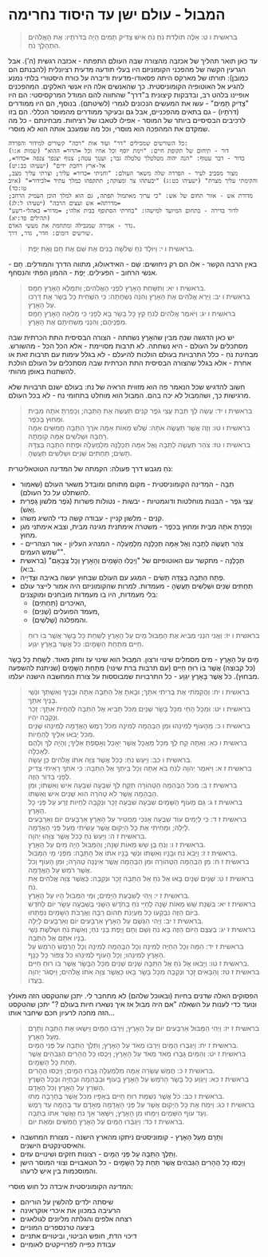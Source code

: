 # המבול - עולם ישן עד היסוד נחרימה

> בראשית ו ט: אֵלֶּה תּוֹלְדֹת נֹחַ נֹחַ אִישׁ צַדִּיק תָּמִים הָיָה בְּדֹרֹתָיו:  אֶת הָאֱלֹהִים הִתְהַלֶּךְ נֹחַ.  

עד כאן תואר תהליך של אכזבה מהצורה שבה העולם התפתח - אכזבה רגשית (ה’).
אבל הגרעין הקשה של מהפכני הקומוניזם היו בעלי תודעה מדעית רציונלית (להבנתם הם כמובן): תורתו של מארקס היתה פסאודו-מדעית ודיברה על כורח היסטורי בלתי נמנע להגיע אל האוטופיה הקומוניסטית.
כך שהאנשים אלה היו אנשי האלקים.
המהפכנים אופיינו בלהט רב, ובדבקות קיצונית ב"דרך" שהתווה להם המודל המרקסיסטי: הם היו "צַדִּיק תָּמִים" - עשו את המעשים הנכונים לגמרי (לשיטתם).
בנוסף, הם היו ממודרים (דֹרֹתָיו) - גם בתאים מהפכניים, אבל גם ובעיקר ממודרים מהמוסר הכללי. הם בזו לרכיבים הבסיסיים ביותר של המוסר - אפילו לטאבו של רציחות. מבחינתם - כל מה שמקדם את המהפכה הוא מוסרי, וכל מה שמעכב אותה הוא לא מוסרי.

```lexical
כל השורשים שמכילים "דר" ועוד אות "רכה" קשורים למידור והפרדה:
דור - תיחום של תקופת חיים: "וימת יוסף וכל אחיו וכל =הדור= ההוא" (שמות א:ו)
כדור - דבר עטוף: "הנה יהוה מטלטלך טלטלה גבר; ועטך עטה; צנוף יצנפך צנפה =כדור=, אל-ארץ רחבת ידים" (ישעיהו כב:יט)
מצור מסביב לעיר - הפרדה שלה משאר העולם: "וחניתי =כדור= עליך; וצרתי עליך מצב, והקימתי עליך מצרת" (ישעיהו כט:ג) "יבעתהו צר ומצוקה; תתקפהו כמלך עתיד =לכידור=" (איוב טו:כד)
מדורת אש - אזור תחום של אש: "כי ערוך מאתמול תפתה, גם הוא למלך הוכן העמיק הרחב; =מדרתה= אש ועצים הרבה" (ישעיהו ל:לג)
לדור בדירה - בתחום המיועד למישהו: "בחרתי הסתופף בבית אלהי; =מדור= באהלי-רשע" (תהילים פד:יא)
נדר - אמירה שמגבילה ומתחמת את מעשי האדם.
שורשים דומים: חדר, גדר, דרך.
```

> בראשית ו י: וַיּוֹלֶד נֹחַ שְׁלֹשָׁה בָנִים אֶת שֵׁם אֶת חָם וְאֶת יָפֶת.  

באין הרבה הקשר - אלו הם רק ניחושים:
שֵׁם - האידאולוג, מתווה הדרך והמודלים.
חָם - אנשי הרחוב - הפעילים.
יָפֶת - ההמון הפתי והנסחף.

> בראשית ו יא: וַתִּשָּׁחֵת הָאָרֶץ לִפְנֵי הָאֱלֹהִים; וַתִּמָּלֵא הָאָרֶץ חָמָס.  
> בראשית ו יב: וַיַּרְא אֱלֹהִים אֶת הָאָרֶץ וְהִנֵּה נִשְׁחָתָה:  כִּי הִשְׁחִית כָּל בָּשָׂר אֶת דַּרְכּוֹ עַל הָאָרֶץ.  
> בראשית ו יג: וַיֹּאמֶר אֱלֹהִים לְנֹחַ קֵץ כָּל בָּשָׂר בָּא לְפָנַי כִּי מָלְאָה הָאָרֶץ חָמָס מִפְּנֵיהֶם; וְהִנְנִי מַשְׁחִיתָם אֶת הָאָרֶץ.  

יש כאן הדגשה שנֹחַ מבין שהאָרֶץ נשחתה - הצורה הבסיסית התת הכרתית שבה מסתכלים על העולם - היא נשחתה. לא תרבות מסויימת - אלא הכל הכל - מהשורש.
מבחינת נֹחַ - כלל התרבויות בעולם הולכות להיעלם - לא בגלל עימות עם תרבות זאת או אחרת - אלא בגלל שהצורה הבסיסית התת הכרתית שבה מסתכלים על העולם הולכת להשתנות באופן מהותי.

חשוב להדגיש שכל הנאמר פה הוא מזווית הראיה של נח: בעולם ישנם תרבויות שלא מרגישות כך, ושהמבול לא יכה בהם. המבול הוא מוחלט בתחומי נח - לא בכל העולם.

> בראשית ו יד: עֲשֵׂה לְךָ תֵּבַת עֲצֵי גֹפֶר קִנִּים תַּעֲשֶׂה אֶת הַתֵּבָה; וְכָפַרְתָּ אֹתָהּ מִבַּיִת וּמִחוּץ בַּכֹּפֶר.  
> בראשית ו טו: וְזֶה אֲשֶׁר תַּעֲשֶׂה אֹתָהּ:  שְׁלֹשׁ מֵאוֹת אַמָּה אֹרֶךְ הַתֵּבָה חֲמִשִּׁים אַמָּה רָחְבָּהּ וּשְׁלֹשִׁים אַמָּה קוֹמָתָהּ.  
> בראשית ו טז: צֹהַר תַּעֲשֶׂה לַתֵּבָה וְאֶל אַמָּה תְּכַלֶּנָּה מִלְמַעְלָה וּפֶתַח הַתֵּבָה בְּצִדָּהּ תָּשִׂים; תַּחְתִּיִּם שְׁנִיִּם וּשְׁלִשִׁים תַּעֲשֶׂהָ.  

נֹחַ מגבש דרך פעולה: הקמתה של המדינה הטוטאליטרית:

- תֵּבָה - המדינה הקומוניסטית - מקום מתוחם ומובדל משאר העולם (שאמור להשתלט על כל העולם).
- עֲצֵי גֹפֶר - הבנות מוחלטות ודוגמטיות - יבשות - נטולות פשרות (גֹפֶר מלשון גָּפְרִית וָאֵשׁ).
- קִנִּים - מלשון קניין - עבודה קשה כדי להשיג משהו.
- וְכָפַרְתָּ אֹתָהּ מִבַּיִת וּמִחוּץ בַּכֹּפֶר - משטרה אימתנית מגינה מבית, וצבא אימתני מגן מחוץ.
- צֹהַר תַּעֲשֶׂה לַתֵּבָה וְאֶל אַמָּה תְּכַלֶּנָּה מִלְמַעְלָה - המנהיג העליון - אור הצהריים - "שמש העמים".
- תְּכַלֶּנָּה - מתקשר עם האוטופיזם של "וַיְכֻלּוּ הַשָּׁמַיִם וְהָאָרֶץ וְכָל צְבָאָם" (בראשית ב:א).
- פֶתַח הַתֵּבָה בְּצִדָּהּ תָּשִׂים - המגע עם העולם שבחוץ יעשה באיבה וצְדִיָיה.
- תַּחְתִּיִּם שְׁנִיִּם וּשְׁלִשִׁים תַּעֲשֶׂהָ - מעמדות.
  למרות שהקומוניזם היה אמור לייצר עולם בלי מעמדות, היו בו מעמדות מובחנים ומוקצנים:
  - האיכרים (תַּחְתִּיִּם),
  - מעמד הפועלים (שְׁנִיִּם),
  - והמפלגה (שְׁלִשִׁים).

> בראשית ו יז: וַאֲנִי הִנְנִי מֵבִיא אֶת הַמַּבּוּל מַיִם עַל הָאָרֶץ לְשַׁחֵת כָּל בָּשָׂר אֲשֶׁר בּוֹ רוּחַ חַיִּים מִתַּחַת הַשָּׁמָיִם:  כֹּל אֲשֶׁר בָּאָרֶץ יִגְוָע.  

מַיִם עַל הָאָרֶץ - מים מסמלים שינוי ורצון. המַּבּוּל הוא שינוי עז וחזק מאוד.
לְשַׁחֵת כָּל בָּשָׂר (כל קבוצה) אֲשֶׁר בּוֹ רוּחַ חַיִּים (עם תרבות ברת שינוי) מִתַּחַת הַשָּׁמָיִם (שניתנת להשפעה מבחוץ). כֹּל אֲשֶׁר בָּאָרֶץ יִגְוָע - כל התרבויות שמבוססות על צורת המחשבה הישנה יעלמו.

> בראשית ו יח: וַהֲקִמֹתִי אֶת בְּרִיתִי אִתָּךְ; וּבָאתָ אֶל הַתֵּבָה אַתָּה וּבָנֶיךָ וְאִשְׁתְּךָ וּנְשֵׁי בָנֶיךָ אִתָּךְ.  
> בראשית ו יט: וּמִכָּל הָחַי מִכָּל בָּשָׂר שְׁנַיִם מִכֹּל תָּבִיא אֶל הַתֵּבָה לְהַחֲיֹת אִתָּךְ:  זָכָר וּנְקֵבָה יִהְיוּ.  
> בראשית ו כ: מֵהָעוֹף לְמִינֵהוּ וּמִן הַבְּהֵמָה לְמִינָהּ מִכֹּל רֶמֶשׂ הָאֲדָמָה לְמִינֵהוּ שְׁנַיִם מִכֹּל יָבֹאוּ אֵלֶיךָ לְהַחֲיוֹת.  
> בראשית ו כא: וְאַתָּה קַח לְךָ מִכָּל מַאֲכָל אֲשֶׁר יֵאָכֵל וְאָסַפְתָּ אֵלֶיךָ; וְהָיָה לְךָ וְלָהֶם לְאָכְלָה.  
> בראשית ו כב: וַיַּעַשׂ נֹחַ:  כְּכֹל אֲשֶׁר צִוָּה אֹתוֹ אֱלֹהִים כֵּן עָשָׂה.  
> בראשית ז א: וַיֹּאמֶר יְהוָה לְנֹחַ בֹּא אַתָּה וְכָל בֵּיתְךָ אֶל הַתֵּבָה:  כִּי אֹתְךָ רָאִיתִי צַדִּיק לְפָנַי בַּדּוֹר הַזֶּה.  
> בראשית ז ב: מִכֹּל הַבְּהֵמָה הַטְּהוֹרָה תִּקַּח לְךָ שִׁבְעָה שִׁבְעָה אִישׁ וְאִשְׁתּוֹ; וּמִן הַבְּהֵמָה אֲשֶׁר לֹא טְהֹרָה הִוא שְׁנַיִם אִישׁ וְאִשְׁתּוֹ.  
> בראשית ז ג: גַּם מֵעוֹף הַשָּׁמַיִם שִׁבְעָה שִׁבְעָה זָכָר וּנְקֵבָה לְחַיּוֹת זֶרַע עַל פְּנֵי כָל הָאָרֶץ.  
> בראשית ז ד: כִּי לְיָמִים עוֹד שִׁבְעָה אָנֹכִי מַמְטִיר עַל הָאָרֶץ אַרְבָּעִים יוֹם וְאַרְבָּעִים לָיְלָה; וּמָחִיתִי אֶת כָּל הַיְקוּם אֲשֶׁר עָשִׂיתִי מֵעַל פְּנֵי הָאֲדָמָה.  
> בראשית ז ה: וַיַּעַשׂ נֹחַ כְּכֹל אֲשֶׁר צִוָּהוּ יְהוָה.  
> בראשית ז ו: וְנֹחַ בֶּן שֵׁשׁ מֵאוֹת שָׁנָה; וְהַמַּבּוּל הָיָה מַיִם עַל הָאָרֶץ.  
> בראשית ז ז: וַיָּבֹא נֹחַ וּבָנָיו וְאִשְׁתּוֹ וּנְשֵׁי בָנָיו אִתּוֹ אֶל הַתֵּבָה:  מִפְּנֵי מֵי הַמַּבּוּל.  
> בראשית ז ח: מִן הַבְּהֵמָה הַטְּהוֹרָה וּמִן הַבְּהֵמָה אֲשֶׁר אֵינֶנָּה טְהֹרָה; וּמִן הָעוֹף וְכֹל אֲשֶׁר רֹמֵשׂ עַל הָאֲדָמָה.  
> בראשית ז ט: שְׁנַיִם שְׁנַיִם בָּאוּ אֶל נֹחַ אֶל הַתֵּבָה זָכָר וּנְקֵבָה:  כַּאֲשֶׁר צִוָּה אֱלֹהִים אֶת נֹחַ.  
> בראשית ז י: וַיְהִי לְשִׁבְעַת הַיָּמִים; וּמֵי הַמַּבּוּל הָיוּ עַל הָאָרֶץ.  
> בראשית ז יא: בִּשְׁנַת שֵׁשׁ מֵאוֹת שָׁנָה לְחַיֵּי נֹחַ בַּחֹדֶשׁ הַשֵּׁנִי בְּשִׁבְעָה עָשָׂר יוֹם לַחֹדֶשׁ בַּיּוֹם הַזֶּה נִבְקְעוּ כָּל מַעְיְנֹת תְּהוֹם רַבָּה וַאֲרֻבֹּת הַשָּׁמַיִם נִפְתָּחוּ.  
> בראשית ז יב: וַיְהִי הַגֶּשֶׁם עַל הָאָרֶץ אַרְבָּעִים יוֹם וְאַרְבָּעִים לָיְלָה.  
> בראשית ז יג: בְּעֶצֶם הַיּוֹם הַזֶּה בָּא נֹחַ וְשֵׁם וְחָם וָיֶפֶת בְּנֵי נֹחַ; וְאֵשֶׁת נֹחַ וּשְׁלֹשֶׁת נְשֵׁי בָנָיו אִתָּם אֶל הַתֵּבָה.  
> בראשית ז יד: הֵמָּה וְכָל הַחַיָּה לְמִינָהּ וְכָל הַבְּהֵמָה לְמִינָהּ וְכָל הָרֶמֶשׂ הָרֹמֵשׂ עַל הָאָרֶץ לְמִינֵהוּ; וְכָל הָעוֹף לְמִינֵהוּ כֹּל צִפּוֹר כָּל כָּנָף.  
> בראשית ז טו: וַיָּבֹאוּ אֶל נֹחַ אֶל הַתֵּבָה שְׁנַיִם שְׁנַיִם מִכָּל הַבָּשָׂר אֲשֶׁר בּוֹ רוּחַ חַיִּים.  
> בראשית ז טז: וְהַבָּאִים זָכָר וּנְקֵבָה מִכָּל בָּשָׂר בָּאוּ כַּאֲשֶׁר צִוָּה אֹתוֹ אֱלֹהִים; וַיִּסְגֹּר יְהוָה בַּעֲדוֹ.  

הפסוקים האלה שדנים בחיות (ובאוכל שלהם) לא מתחבר לי.
יתכן שהטקסט הזה מאולץ ונועד כדי לענות על השאלה "אם היה מבול אז איך נשארו חיות בעולם ?"
יתכן שהטקסט הזה מחכה לרעיון חכם שיחבר אותו...

> בראשית ז יז: וַיְהִי הַמַּבּוּל אַרְבָּעִים יוֹם עַל הָאָרֶץ; וַיִּרְבּוּ הַמַּיִם וַיִּשְׂאוּ אֶת הַתֵּבָה וַתָּרָם מֵעַל הָאָרֶץ.  
> בראשית ז יח: וַיִּגְבְּרוּ הַמַּיִם וַיִּרְבּוּ מְאֹד עַל הָאָרֶץ; וַתֵּלֶךְ הַתֵּבָה עַל פְּנֵי הַמָּיִם.  
> בראשית ז יט: וְהַמַּיִם גָּבְרוּ מְאֹד מְאֹד עַל הָאָרֶץ; וַיְכֻסּוּ כָּל הֶהָרִים הַגְּבֹהִים אֲשֶׁר תַּחַת כָּל הַשָּׁמָיִם.  
> בראשית ז כ: חֲמֵשׁ עֶשְׂרֵה אַמָּה מִלְמַעְלָה גָּבְרוּ הַמָּיִם; וַיְכֻסּוּ הֶהָרִים.  
> בראשית ז כא: וַיִּגְוַע כָּל בָּשָׂר הָרֹמֵשׂ עַל הָאָרֶץ בָּעוֹף וּבַבְּהֵמָה וּבַחַיָּה וּבְכָל הַשֶּׁרֶץ הַשֹּׁרֵץ עַל הָאָרֶץ וְכֹל הָאָדָם.  
> בראשית ז כב: כֹּל אֲשֶׁר נִשְׁמַת רוּחַ חַיִּים בְּאַפָּיו מִכֹּל אֲשֶׁר בֶּחָרָבָה מֵתוּ.  
> בראשית ז כג: וַיִּמַח אֶת כָּל הַיְקוּם אֲשֶׁר עַל פְּנֵי הָאֲדָמָה מֵאָדָם עַד בְּהֵמָה עַד רֶמֶשׂ וְעַד עוֹף הַשָּׁמַיִם וַיִּמָּחוּ מִן הָאָרֶץ; וַיִּשָּׁאֶר אַךְ נֹחַ וַאֲשֶׁר אִתּוֹ בַּתֵּבָה.  
> בראשית ז כד: וַיִּגְבְּרוּ הַמַּיִם עַל הָאָרֶץ חֲמִשִּׁים וּמְאַת יוֹם.  

- וַתָּרָם מֵעַל הָאָרֶץ - קומוניסטים ניתקו מהארץ הישנה - מצורת המחשבה והאיסטינקטים הישנים.
- וַתֵּלֶךְ הַתֵּבָה עַל פְּנֵי הַמָּיִם - רצונות חזקים ושינויים עזים.
- וַיְכֻסּוּ כָּל הֶהָרִים הַגְּבֹהִים אֲשֶׁר תַּחַת כָּל הַשָּׁמָיִם - כל הטאבויים וצווי המוסר הישן והמוסכמות בין איש לרעהו.

המדינה הקומוניסטית איבדה כל חוש מוסרי:

- שיסתה ילדים להלשין על הוריהם
- הרעיבה במכוון את איכרי אוקראינה
- רצחה אלפים והגלתה מליונים לגולאגים
- ביצעה טרנספרים המוניים
- דיכוי הדת, חופש הביטוי, וביטויים אתניים
- עבודת כפייה לפרוייקטים לאומיים

